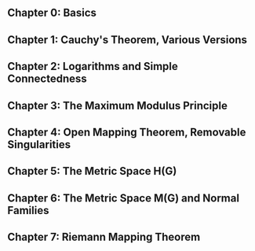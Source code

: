 ## Chapter 0: Basics

## Chapter 1: Cauchy's Theorem, Various Versions

## Chapter 2: Logarithms and Simple Connectedness

## Chapter 3: The Maximum Modulus Principle

## Chapter 4: Open Mapping Theorem, Removable Singularities

## Chapter 5: The Metric Space H(G)

## Chapter 6: The Metric Space M(G) and Normal Families

## Chapter 7: Riemann Mapping Theorem
